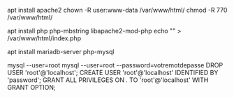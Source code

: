 apt install apache2
chown -R user:www-data /var/www/html/
chmod -R 770 /var/www/html/

apt install php php-mbstring libapache2-mod-php
echo "<?php phpinfo(); ?>" > /var/www/html/index.php

apt install mariadb-server php-mysql

mysql --user=root
mysql --user=root --password=votremotdepasse
DROP USER 'root'@'localhost';
CREATE USER 'root'@'localhost' IDENTIFIED BY 'password';
GRANT ALL PRIVILEGES ON *.* TO 'root'@'localhost' WITH GRANT OPTION;
